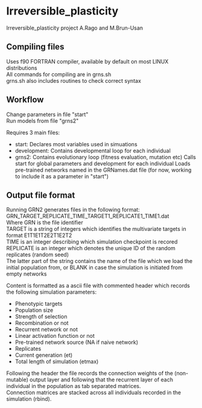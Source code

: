 # Irreversible_plasticity
Irreversible_plasticity project A.Rago and M.Brun-Usan

## Compiling files
Uses f90 FORTRAN compiler, available by default on most LINUX distributions  
All commands for compiling are in grns.sh  
grns.sh also includes routines to check correct syntax  

## Workflow
Change parameters in file "start"  
Run models from file "grns2"  

Requires 3 main files:  

* start: Declares most variables used in simuations
* development: Contains developmental loop for each individual
* grns2: Contains evolutionary loop (fitness evaluation, mutation etc)
Calls start for global parameters and development for each individual
Loads pre-trained networks named in the GRNames.dat file (for now, working to include it as a parameter in "start")

## Output file format
Running GRN2 generates files in the following format:  
GRN_TARGET_REPLICATE_TIME_TARGET1_REPLICATE1_TIME1.dat  
Where GRN is the file identifier  
TARGET is a string of integers which identifies the multivariate targets in format E1T1E1T2E2T1E2T2  
TIME is an integer describing which simulation checkpoint is recored  
REPLICATE is an integer which denotes the unique ID of the random replicates (random seed)  
The latter part of the string contains the name of the file which we load the initial population from, or BLANK in case the simulation is initiated from empty networks  

Content is formatted as a ascii file with commented header which records the following simulation parameters:  
* Phenotypic targets
* Population size
* Strength of selection
* Recombination or not
* Recurrent network or not
* Linear activation function or not
* Pre-trained network source (NA if naive network)
* Replicates
* Current generation (et)
* Total length of simulation (etmax)

Following the header the file records the connection weights of the (non-mutable) output layer and following that the recurrent layer of each individual in the population as tab separated matrices.  
Connection matrices are stacked across all individuals recorded in the simulation (rbind).  
